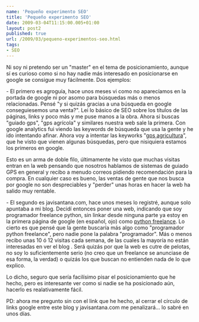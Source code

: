 ```yaml
---
name: 'Pequeño experimento SEO'
title: 'Pequeño experimento SEO'
date: 2009-03-04T11:15:00.005+01:00
layout: post2
published: true
url: /2009/03/pequeno-experimentos-seo.html
tags: 
- SEO
---
```


Ni soy ni pretendo ser un "master" en el tema de posicionamiento, aunque sí es curioso como si no hay nadie más interesado en posicionarse en google se consigue muy fácilmente. Dos ejemplos:  
  
\- El primero es agroguía, hace unos meses vi como no aparecíamos en la portada de google ni por asomo para búsquedas más o menos relacionadas. Pensé "y si quizás gracias a una búsqueda en google conseguiesemos una venta?". Lei lo básico de SEO sobre los títulos de las páginas, links y poco más y me puse manos a la obra. Ahora si buscas "guiado gps", "gps agrícola" y similares nuestra web sale la primera. Con google analytics fui viendo las keywords de búsqueda que usa la gente y he ido intentando afinar. Ahora voy a intentar las keyworks "[gps agricultura](http://www.agroguia.es/blog/wordpress/2009/02/01/manejo-de-los-tramos-en-el-equipo-de-herbicida-mediane-agroguia/)", que he visto que vienen algunas búsquedas, pero que nisiquiera estamos los primeros en google.  
  
Esto es un arma de doble filo, últimamente he visto que muchas visitas entran en la web pensando que nosotros hablamos de sistemas de guiado GPS en general y recibo a menudo correos pidiendo recomendación para la compra. En cualquier caso es bueno, las ventas de gente que nos busca por google no son despreciables y "perder" unas horas en hacer la web ha salido muy rentable.  
  
\- El segundo es javisantana.com, hace unos meses lo registré, aunque solo apuntaba a mi blog. Decidí entonces poner una web, indicando que soy programador freelance python, sin linkar desde ninguna parte ya estoy en la primera página de google (en español, ojo) como [python freelance](http://javisantana.com/programador_python_freelance.html). Lo cierto es que pensé que la gente buscaría más algo como "programador python freelance", pero nadie pone la palabra "programador". Más o menos recibo unas 10 ó 12 visitas cada semana, de las cuales la mayoría no están interesadas en ver el blog . Será quizás por que la web es cutre de pelotas, no soy lo suficientemente serio (no creo que un freelance se anunciase de esa forma, la verdad) o quizás los que buscan no entienden nada de lo que explico.  
  
Lo dicho, seguro que sería facilísimo pisar el posicionamiento que he hecho, pero es interesante ver como si nadie se ha posicionado aún, hacerlo es realativamente fácil.  
  
PD: ahora me pregunto sin con el link que he hecho, al cerrar el círculo de links google entre este blog y javisantana.com me penalizará... lo sabré en unos días.